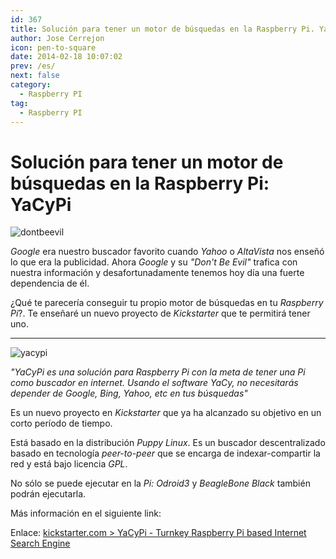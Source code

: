 ```yaml
---
id: 367
title: Solución para tener un motor de búsquedas en la Raspberry Pi. YaCyPi
author: Jose Cerrejon
icon: pen-to-square
date: 2014-02-18 10:07:02
prev: /es/
next: false
category:
  - Raspberry PI
tag:
  - Raspberry PI
---
```


# Solución para tener un motor de búsquedas en la Raspberry Pi: YaCyPi

![dontbeevil](/images/2014/02/dontbeevil.jpg)

*Google* era nuestro buscador favorito cuando *Yahoo* o *AltaVista* nos enseñó lo que era la publicidad. Ahora *Google* y su *"Don't Be Evil"* trafica con nuestra información y desafortunadamente tenemos hoy día una fuerte dependencia de él.

¿Qué te parecería conseguir tu propio motor de búsquedas en tu *Raspberry Pi*?. Te enseñaré un nuevo proyecto de *Kickstarter* que te permitirá tener uno.

- - -
![yacypi](/images/2014/02/yacypi.jpg)

*"YaCyPi es una solución para Raspberry Pi con la meta de tener una Pi como buscador en internet. Usando el software YaCy, no necesitarás depender de Google, Bing, Yahoo, etc en tus búsquedas"*

Es un nuevo proyecto en *Kickstarter* que ya ha alcanzado su objetivo en un corto período de tiempo.

Está basado en la distribución *Puppy Linux*. Es un buscador descentralizado basado en tecnología *peer-to-peer* que se encarga de indexar-compartir la red y está bajo licencia *GPL*.

No sólo se puede ejecutar en la *Pi: Odroid3* y *BeagleBone Black* también podrán ejecutarla.
 
Más información en el siguiente link:

Enlace: [kickstarter.com > YaCyPi - Turnkey Raspberry Pi based Internet Search Engine](https://www.kickstarter.com/projects/1455616350/yacypi-turnkey-raspberry-pi-based-internet-search)